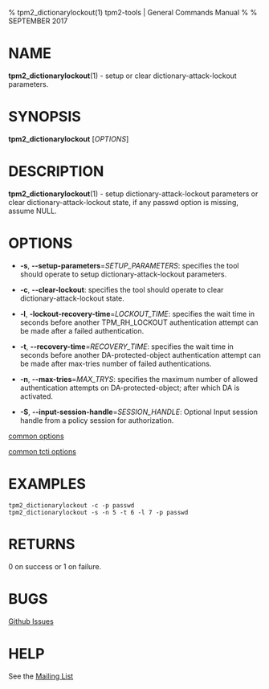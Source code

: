 % tpm2_dictionarylockout(1) tpm2-tools | General Commands Manual
%
% SEPTEMBER 2017

# NAME

**tpm2_dictionarylockout**(1) - setup or clear dictionary-attack-lockout parameters.

# SYNOPSIS

**tpm2_dictionarylockout** [*OPTIONS*]

# DESCRIPTION

**tpm2_dictionarylockout**(1) - setup dictionary-attack-lockout parameters or clear
dictionary-attack-lockout state, if any passwd option is missing, assume NULL.

# OPTIONS

  * **-s**, **--setup-parameters**=_SETUP\_PARAMETERS_:
    specifies the tool should operate to setup dictionary-attack-lockout
    parameters.

  * **-c**, **--clear-lockout**:
    specifies the tool should operate to clear dictionary-attack-lockout state.

  * **-l**, **-lockout-recovery-time**=_LOCKOUT\_TIME_:
    specifies the wait time in seconds before another TPM_RH_LOCKOUT
    authentication attempt can be made after a failed authentication.

  * **-t**, **--recovery-time**=_RECOVERY\_TIME_:
    specifies the wait time in seconds before another DA-protected-object
    authentication attempt can be made after max-tries number of failed
    authentications.

  * **-n**, **--max-tries**=_MAX\_TRYS_:
    specifies the maximum number of allowed authentication attempts on
    DA-protected-object; after which DA is activated.

  * **-S**, **--input-session-handle**=_SESSION\_HANDLE_:
    Optional Input session handle from a policy session for authorization.

[common options](common/options.md)

[common tcti options](common/tcti.md)

# EXAMPLES

```
tpm2_dictionarylockout -c -p passwd
tpm2_dictionarylockout -s -n 5 -t 6 -l 7 -p passwd
```

# RETURNS

0 on success or 1 on failure.

# BUGS

[Github Issues](https://github.com/01org/tpm2-tools/issues)

# HELP

See the [Mailing List](https://lists.01.org/mailman/listinfo/tpm2)

